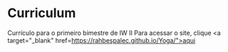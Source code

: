 # Curriculum
Currículo para o primeiro bimestre de IW II
Para acessar o site, clique <a target="_blank" href=https://rahbespalec.github.io/Yoga/">aqui</a>

